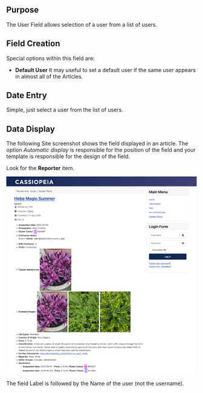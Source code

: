 <!-- Filename: J3.x:Adding_custom_fields/User_Field / Display title: User Field -->

## Purpose

The User Field allows selection of a user from a list of users.

## Field Creation

Special options within this field are:

- **Default User** It may useful to set a default user if the same user
appears in almost all of the Articles.

## Date Entry

Simple, just select a user from the list of users.

## Data Display

The following Site screenshot shows the field displayed in an article. The
option *Automatic display* is responsible for the position of the field and
your template is responsible for the design of the field.

Look for the **Reporter** item.

![Display of all fields](../../../images/en/fields/fields-display.png "Fields display")

The field Label is followed by the Name of the user (not the username).
